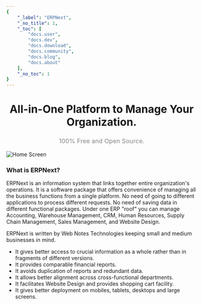```yaml
---
{
	"_label": "ERPNext",
	"_no_title": 1,
	"_toc": [
		"docs.user",
		"docs.dev",
		"docs.download",
		"docs.community",
		"docs.blog",
		"docs.about"
	],
	"_no_toc": 1
}
---
```

<div style="margin: 10px 0px">
	<h1 style="text-align: center">All-in-One Platform to Manage Your Organization.</h1>
	<h3 style="text-align: center; font-weight: normal; color: #888">100% Free and Open Source.</h1>
</div>

![Home Screen](img/home.png)

### What is ERPNext?

ERPNext is an information system that links together entire organization's operations. It is a software package that offers convenience of managing all the business functions from a single platform. No need of going to different applications to process different requests. No need of saving data in different functional packages. Under one ERP "roof" you can manage Accounting, Warehouse Management, CRM, Human Resources, Supply Chain Management, Sales Management, and Website Design.

ERPNext is written by Web Notes Technologies keeping small and medium businesses in mind.

- It gives better access to crucial information as a whole rather than in fragments of different versions.
- It provides comparable financial reports.
- It avoids duplication of reports and redundant data.
- It allows better alignment across cross-functional departments.
- It facilitates Website Design and provides shopping cart facility.
- It gives better deployment on mobiles, tablets, desktops and large screens.
